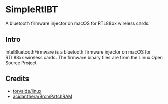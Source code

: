 # SimpleRtlBT
A bluetooth firmware injector on macOS for RTL88xx wireless cards.

## Intro

IntelBluetoothFirmware is a bluetooth firmware injector on macOS for RTL88xx wireless cards.
The firmware binary files are from the Linux Open Source Project.

## Credits

- [torvalds/linux](https://github.com/torvalds/linux)
- [acidanthera/BrcmPatchRAM](https://github.com/acidanthera/BrcmPatchRAM)
